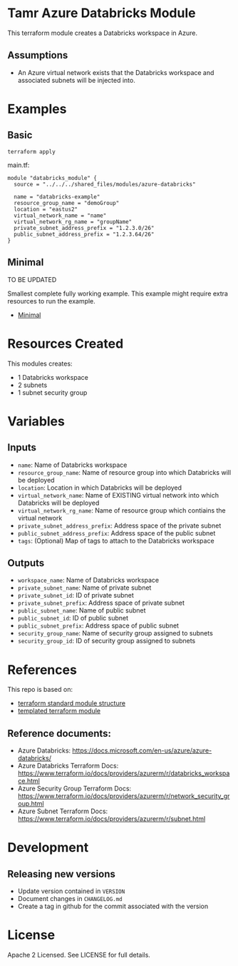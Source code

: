 # Tamr Azure Databricks Module

This terraform module creates a Databricks workspace in Azure.

## Assumptions
* An Azure virtual network exists that the Databricks workspace and associated subnets will be injected into.

# Examples
## Basic
`terraform apply`

main.tf:
```
module "databricks_module" {
  source = "../../../shared_files/modules/azure-databricks"

  name = "databricks-example"
  resource_group_name = "demoGroup"
  location = "eastus2"
  virtual_network_name = "name"
  virtual_network_rg_name = "groupName"
  private_subnet_address_prefix = "1.2.3.0/26"
  public_subnet_address_prefix = "1.2.3.64/26"
}
```

## Minimal
TO BE UPDATED

Smallest complete fully working example. This example might require extra resources to run the example.
- [Minimal](https://github.com/Datatamer/terraform-template-repo/tree/master/examples/minimal)

# Resources Created
This modules creates:
* 1 Databricks workspace
* 2 subnets
* 1 subnet security group

# Variables 
## Inputs
* `name`: Name of Databricks workspace
* `resource_group_name`: Name of resource group into which Databricks will be deployed
* `location`: Location in which Databricks will be deployed
* `virtual_network_name`: Name of EXISTING virtual network into which Databricks will be deployed
* `virtual_network_rg_name`: Name of resource group which contiains the virtual network
* `private_subnet_address_prefix`: Address space of the private subnet
* `public_subnet_address_prefix`: Address space of the public subnet
* `tags`: (Optional) Map of tags to attach to the Databricks workspace

## Outputs
* `workspace_name`: Name of Databricks workspace
* `private_subnet_name`: Name of private subnet
* `private_subnet_id`: ID of private subnet
* `private_subnet_prefix`: Address space of private subnet
* `public_subnet_name`: Name of public subnet
* `public_subnet_id`: ID of public subnet
* `public_subnet_prefix`: Address space of public subnet
* `security_group_name`: Name of security group assigned to subnets
* `security_group_id`: ID of security group assigned to subnets


# References
This repo is based on:
* [terraform standard module structure](https://www.terraform.io/docs/modules/index.html#standard-module-structure)
* [templated terraform module](https://github.com/tmknom/template-terraform-module)

## Reference documents:
* Azure Databricks: https://docs.microsoft.com/en-us/azure/azure-databricks/
* Azure Databricks Terraform Docs: https://www.terraform.io/docs/providers/azurerm/r/databricks_workspace.html
* Azure Security Group Terraform Docs: https://www.terraform.io/docs/providers/azurerm/r/network_security_group.html
* Azure Subnet Terraform Docs: https://www.terraform.io/docs/providers/azurerm/r/subnet.html
 
# Development
## Releasing new versions
* Update version contained in `VERSION`
* Document changes in `CHANGELOG.md`
* Create a tag in github for the commit associated with the version

# License
Apache 2 Licensed. See LICENSE for full details.
